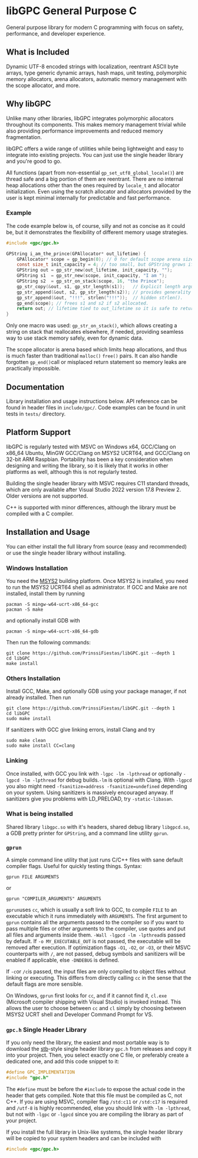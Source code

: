 # libGPC General Purpose C

General purpose library for modern C programming with focus on safety, performance, and developer experience.

## What is Included

Dynamic UTF-8 encoded strings with localization, reentrant ASCII byte arrays, type generic dynamic arrays, hash maps, unit testing, polymorphic memory allocators, arena allocators, automatic memory management with the scope allocator, and more. 

## Why libGPC

Unlike many other libraries, libGPC integrates polymorphic allocators throughout its components. This makes memory management trivial while also providing performance improvements and reduced memory fragmentation.

libGPC offers a wide range of utilities while being lightweight and easy to integrate into existing projects. You can just use the single header library and you're good to go.

All functions (apart from non-essential `gp_set_utf8_global_locale()`) are thread safe and a big portion of them are reentrant. There are no internal heap allocations other than the ones required by `locale_t` and allocator initialization. Even using the scratch allocator and allocators provided by the user is kept minimal internally for predictable and fast performance.

### Example

The code example below is, of course, silly and not as concise as it could be, but it demonstrates the flexibility of different memory usage strategies.

```c
#include <gpc/gpc.h>

GPString i_am_the_prince(GPAllocator* out_lifetime) {
    GPAllocator* scope = gp_begin(0); // 0 for default scope arena size.
    const size_t init_capacity = 4; // too small, but GPString grows if necessary.
    GPString out = gp_str_new(out_lifetime, init_capacity, "");
    GPString s1  = gp_str_new(scope, init_capacity, "I am ");
    GPString s2  = gp_str_on_stack(scope, 16, "the Prince");
    gp_str_copy(&out, s1, gp_str_length(s1));   // Explicit length argument
    gp_str_append(&out, s2, gp_str_length(s2)); // provides generality without
    gp_str_append(&out, "!!!", strlen("!!!"));  // hidden strlen().
    gp_end(scope); // frees s1 and s2 if s2 allocated.
    return out; // lifetime tied to out_lifetime so it is safe to return it.
}
```

Only one macro was used: `gp_str_on_stack()`, which allows creating a string on stack that reallocates elsewhere, if needed, providing seamless way to use stack memory safely, even for dynamic data.

The scope allocator is arena based which limits heap allocations, and thus is much faster than traditional `malloc()` `free()` pairs. It can also handle forgotten `gp_end()`call or misplaced return statement so memory leaks are practically impossible.

## Documentation

Library installation and usage instructions below. API reference can be found in header files in `include/gpc/`. Code examples can be found in unit tests in `tests/` directory.

## Platform Support

libGPC is regularly tested with MSVC on Windows x64, GCC/Clang on x86_64 Ubuntu, MinGW GCC/Clang on MSYS2 UCRT64, and GCC/Clang on 32-bit ARM Raspbian. Portability has been a key consideration when designing and writing the library, so it is likely that it works in other platforms as well, although this is not regularly tested.

Building the single header library with MSVC requires C11 standard threads, which are only available after Visual Studio 2022 version 17.8 Preview 2. Older versions are not supported.

C++ is supported with minor differences, although the library must be compiled with a C compiler. 

## Installation and Usage

You can either install the full library from source (easy and recommended) or use the single header library without installing.

### Windows Installation

You need the [MSYS2](https://www.msys2.org/) building platform. Once MSYS2 is installed, you need to run the MSYS2 UCRT64 shell as administrator. If GCC and Make are not installed, install them by running

```
pacman -S mingw-w64-ucrt-x86_64-gcc
pacman -S make
```

and optionally install GDB with

```
pacman -S mingw-w64-ucrt-x86_64-gdb
```

Then run the following commands:

```
git clone https://github.com/PrinssiFiestas/libGPC.git --depth 1
cd libGPC
make install
```

### Others Installation

Install GCC, Make, and optionally GDB using your package manager, if not already installed. Then run

```
git clone https://github.com/PrinssiFiestas/libGPC.git --depth 1
cd libGPC
sudo make install
```

If sanitizers with GCC give linking errors, install Clang and try

```
sudo make clean
sudo make install CC=clang
```

### Linking

Once installed, with GCC you link with `-lgpc -lm -lpthread` or optionally `-lgpcd -lm -lpthread` for debug builds.`-lm` is optional with Clang. With `-lgpcd` you also might need `-fsanitize=address -fsanitize=undefined` depending on your system. Using sanitizers is massively encouraged anyway. If sanitizers give you problems with LD_PRELOAD, try `-static-libasan`.

### What is being installed

Shared library `libgpc.so` with it's headers, shared debug library `libgpcd.so`, a GDB pretty printer for `GPString`, and a command line utility `gprun`.

### `gprun`

A simple command line utility that just runs C/C++ files with sane default compiler flags. Useful for quickly testing things. Syntax:

```
gprun FILE ARGUMENTS
```

or

```
gprun "COMPILER_ARGUMENTS" ARGUMENTS
```

`gprun`uses `cc`, which is usually a soft link to GCC, to compile `FILE` to an executable which it runs immediately with `ARGUMENTS`. The first argument to `gprun` contains all the arguments passed to the compiler so if you want to pass multiple files or other arguments to the compiler, use quotes and put all files and arguments inside them. `-Wall -lgpcd -lm -lpthread`is passed by default. If `-o MY_EXECUTABLE_OUT` is not passed, the executable will be removed after execution. If optimization flags `-O1`, `-O2`, or `-O3`, or their MSVC counterparts with `/`, are not passed, debug symbols and sanitizers will be enabled if applicable, else `-DNDEBUG` is defined.

If `-c`or `/c`is passed, the input files are only compiled to object files without linking or executing. This differs from directly calling `cc` in the sense that the default flags are more sensible.

On Windows, `gprun` first looks for `cc`, and if it cannot find it, `cl.exe` (Microsoft compiler shipping with Visual Studio) is invoked instead. This allows the user to choose between `cc` and `cl` simply by choosing between MSYS2 UCRT shell and Developer Command Prompt for VS.

### `gpc.h` Single Header Library

If you only need the library, the easiest and most portable way is to download the [stb](https://github.com/nothings/stb)-style single header library `gpc.h` from releases and copy it into your project. Then, you select exactly one C file, or preferably create a dedicated one, and add this code snippet to it:

```c
#define GPC_IMPLEMENTATION
#include "gpc.h"
```

The `#define` must be before the `#include` to expose the actual code in the header that gets compiled. Note that this file must be compiled as C, not C++. If you are using MSVC, compiler flag `/std:c11` or `/std:c17` is required and `/utf-8` is highly recommended, else you should link with `-lm -lpthread`, but not with `-lgpc` or `-lgpcd` since you are compiling the library as part of your project.

If you install the full library in Unix-like systems, the single header library will be copied to your system headers and can be included with

```c
#include <gpc/gpc.h>
```
